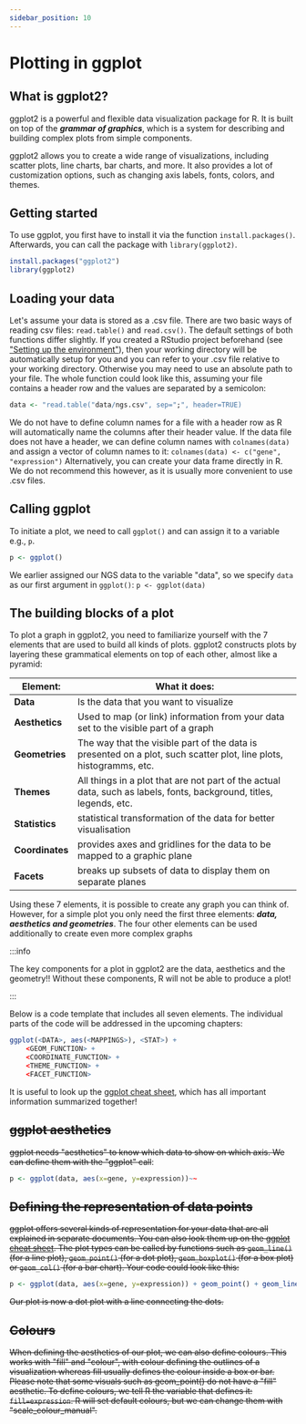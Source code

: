```yaml
---
sidebar_position: 10
---
```

# Plotting in ggplot

## What is ggplot2?
ggplot2 is a powerful and flexible data visualization package for R. It is built on top of the ***grammar of graphics***, which is a system for describing and building complex plots from simple components.

ggplot2 allows you to create a wide range of visualizations, including scatter plots, line charts, bar charts, and more. It also provides a lot of customization options, such as changing axis labels, fonts, colors, and themes.

## Getting started


To use ggplot, you first have to install it via the function `install.packages()`.
Afterwards, you can call the package with `library(ggplot2)`.
```r
install.packages("ggplot2")
library(ggplot2)
```

## Loading your data

Let's assume your data is stored as a .csv file.
There are two basic ways of reading csv files: `read.table()` and `read.csv()`.
The default settings of both functions differ slightly.
If you created a RStudio project beforehand (see ["Setting up the environment"](environment.md)), then your working directory will be automatically setup for you and you can refer to your .csv file relative to your working directory.
Otherwise you may need to use an absolute path to your file.
The whole function could look like this, assuming your file contains a header row and the values are separated by a semicolon:
```r
data <- "read.table("data/ngs.csv", sep=";", header=TRUE)
```
We do not have to define column names for a file with a header row as R will automatically name the columns after their header value.
If the data file does not have a header, we can define column names with `colnames(data)` and assign a vector of column names to it:
`colnames(data) <- c("gene", "expression")`
Alternatively, you can create your data frame directly in R.
We do not recommend this however, as it is usually more convenient to use .csv files.

## Calling ggplot
To initiate a plot, we need to call `ggplot()` and can assign it to a variable e.g., `p`.
```r
p <- ggplot()
```
We earlier assigned our NGS data to the variable "data", so we specify `data` as our first argument in `ggplot()`:
`p <- ggplot(data)`



## The building blocks of a plot 

To plot a graph in ggplot2, you need to familiarize yourself with the 7 elements that are used to build all kinds of plots. ggplot2 constructs plots by layering these grammatical elements on top of each other, almost like a pyramid:

| Element:     | What it does:     | 
|--------------|-----------|
| **Data**      | Is the data that you want to visualize     | 
| **Aesthetics**   | Used to map (or link) information from your data set to the visible part of a graph  | 
|  **Geometries**  |  The way that the visible part of the data is presented on a plot, such scatter plot, line plots, histogramms,  etc.  | 
| **Themes**       |  All things in a plot that are not part of the actual data, such as labels, fonts, background, titles, legends, etc. | 
|  **Statistics**  |  statistical transformation of the data for better visualisation  | 
|  **Coordinates** |  provides axes and gridlines for the data to be mapped to a graphic plane  | 
|  **Facets**      |   breaks up subsets of data to display them on separate planes | 

Using these 7 elements, it is possible to create any graph you can think of. However, for a simple plot you only need the first three elements: ***data, aesthetics and geometries***. The four other elements can be used additionally to create even more complex graphs

:::info

The key components for a plot in ggplot2 are the data, aesthetics and the geometry!! Without these components, R will not be able to produce a plot!

:::

Below is a code template that includes all seven elements. The individual parts of the code will be addressed in the upcoming chapters:

```r
ggplot(<DATA>, aes(<MAPPINGS>), <STAT>) + 
    <GEOM_FUNCTION> +
    <COORDINATE_FUNCTION> +
    <THEME_FUNCTION> +
    <FACET_FUNCTION>
```

It is useful to look up the [ggplot cheat sheet](https://www.maths.usyd.edu.au/u/UG/SM/STAT3022/r/current/Misc/data-visualization-2.1.pdf), which has all important information summarized together!


## ~~ggplot aesthetics~~
~~ggplot needs "aesthetics" to know which data to show on which axis. We can define them with the "ggplot" call~~: 
```r
p <- ggplot(data, aes(x=gene, y=expression))~~
```

## ~~Defining the representation of data points~~
~~ggplot offers several kinds of representation for your data that are all explained in separate documents.
You can also look them up on the [ggplot cheat sheet](https://www.maths.usyd.edu.au/u/UG/SM/STAT3022/r/current/Misc/data-visualization-2.1.pdf).
The plot types can be called by functions such as `geom_line()` (for a line plot), `geom_point()` (for a dot plot), `geom_boxplot()` (for a box plot) or `geom_col()` (for a bar chart).
Your code could look like this:~~
```r
p <- ggplot(data, aes(x=gene, y=expression)) + geom_point() + geom_line()
```
~~Our plot is now a dot plot with a line connecting the dots.~~

## ~~Colours~~
~~When defining the aesthetics of our plot, we can also define colours.
This works with "fill" and "colour", with colour defining the outlines of a visualization whereas fill usually defines the colour inside a box or bar.
Please note that some visuals such as geom_point() do not have a "fill" aesthetic.
To define colours, we tell R the variable that defines it: `fill=expression`.
R will set default colours, but we can change them with "scale_colour_manual".~~
